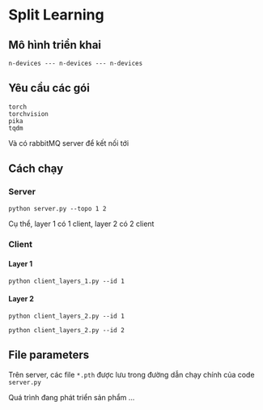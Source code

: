 # Split Learning

## Mô hình triển khai

```
n-devices --- n-devices --- n-devices
```

## Yêu cầu các gói
```
torch
torchvision
pika
tqdm
```

Và có rabbitMQ server để kết nối tới

## Cách chạy

### Server
```commandline
python server.py --topo 1 2
```
Cụ thể, layer 1 có 1 client, layer 2 có 2 client

### Client

#### Layer 1
```commandline
python client_layers_1.py --id 1
```

#### Layer 2
```commandline
python client_layers_2.py --id 1
```
```commandline
python client_layers_2.py --id 2
```

## File parameters

Trên server, các file `*.pth` được lưu trong đường dẫn chạy chính của code `server.py`

Quá trình đang phát triển sản phẩm ...
